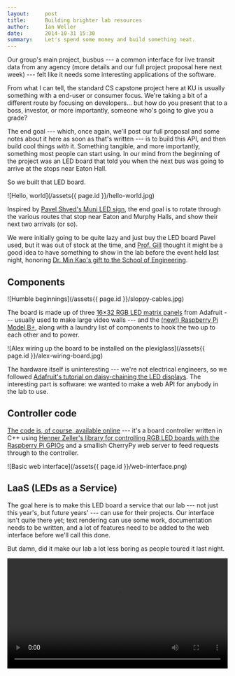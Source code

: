 ```yaml
---
layout:     post
title:      Building brighter lab resources
author:     Ian Weller
date:       2014-10-31 15:30
summary:    Let's spend some money and build something neat.
---
```


Our group's main project, busbus --- a common interface for live transit data
from any agency (more details and our full project proposal here next week) ---
felt like it needs some interesting applications of the software.

From what I can tell, the standard CS capstone project here at KU is usually
something with a end-user or consumer focus. We're taking a bit of a different
route by focusing on developers... but how do you present that to a boss,
investor, or more importantly, someone who's going to give you a grade?

The end goal --- which, once again, we'll post our full proposal and some notes
about it here as soon as that's written --- is to build this API, and then build
cool things *with* it. Something tangible, and more importantly, something most
people can start using. In our mind from the beginning of the project was an LED
board that told you when the next bus was going to arrive at the stops near
Eaton Hall.

So we built that LED board.

![Hello, world](/assets{{ page.id }}/hello-world.jpg)

Inspired by [Pavel Shved's Muni LED sign][muni-led], the end goal is to rotate
through the various routes that stop near Eaton and Murphy Halls, and show their
next two arrivals (or so).

[muni-led]: http://coldattic.info/shvedsky/pro/blogs/a-foo-walks-into-a-bar/posts/98

We were initially going to be quite lazy and just buy the LED board Pavel used,
but it was out of stock at the time, and [Prof. Gill][andy] thought it might be
a good idea to have something to show in the lab before the event held last
night, honoring [Dr. Min Kao's gift to the School of Engineering][endowment-kao].

[andy]: https://ku-fpg.github.io/people/andygill/
[endowment-kao]: http://www.kuendowment.org/s/1312/endowment/news.aspx?sid=1312&gid=1&pgid=1713&cid=3361&ecid=3361&crid=0&calpgid=15&calcid=3341

## Components

![Humble beginnings](/assets{{ page.id }}/sloppy-cables.jpg)

The board is made up of three [16&times;32 RGB LED matrix panels][ada-420] from
Adafruit --- usually used to make large video walls --- and the [(new!)
Raspberry Pi Model B+][ada-1914], along with a laundry list of components to
hook the two up to each other and to power.

[ada-420]: https://www.adafruit.com/products/420
[ada-1914]: https://www.adafruit.com/products/1914

![Alex wiring up the board to be installed on the plexiglass](/assets{{ page.id }}/alex-wiring-board.jpg)

The hardware itself is uninteresting --- we're not electrical engineers, so we
followed [Adafruit's tutorial on daisy-chaining the LED displays][ada-tut]. The
interesting part is software: we wanted to make a web API for anybody in the lab
to use.

[ada-tut]: https://learn.adafruit.com/16x32-rgb-display-with-raspberry-pi-part-2

## Controller code

[The code is, of course, available online][gh-3001-ledboard] --- it's a board
controller written in C++ using [Henner Zeller's library for controlling RGB LED
boards with the Raspberry Pi GPIOs][gh-ledmatrix] and a smallish CherryPy web
server to feed requests through to the controller.

[gh-3001-ledboard]: https://github.com/spaceboats/3001-ledboard
[gh-ledmatrix]: https://github.com/hzeller/rpi-rgb-led-matrix

![Basic web interface](/assets{{ page.id }}/web-interface.png)

## LaaS (LEDs as a Service)

The goal here is to make this LED board a service that our lab --- not just this
year's, but future years' --- can use for their projects. Our interface isn't
quite there yet; text rendering can use some work, documentation needs to be
written, and a lot of features need to be added to the web interface before
we'll call this done.

But damn, did it make our lab a lot less boring as people toured it last night.

<video autoplay loop controls style="width: 100%;">
    <source src="/assets{{ page.id }}/rock-chalk.webm" type="video/webm">
    <source src="/assets{{ page.id }}/rock-chalk.mp4" type="video/mp4">
</video>

